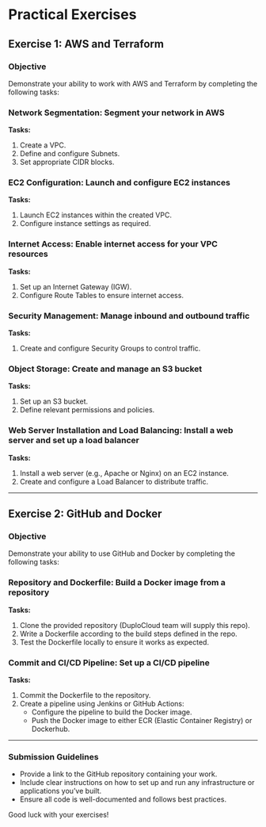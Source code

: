 # Practical Exercises

## Exercise 1: AWS and Terraform

### Objective

Demonstrate your ability to work with AWS and Terraform by completing the following tasks:

### Network Segmentation: Segment your network in AWS

**Tasks:**
1. Create a VPC.
2. Define and configure Subnets.
3. Set appropriate CIDR blocks.

### EC2 Configuration: Launch and configure EC2 instances

**Tasks:**
1. Launch EC2 instances within the created VPC.
2. Configure instance settings as required.

### Internet Access: Enable internet access for your VPC resources

**Tasks:**
1. Set up an Internet Gateway (IGW).
2. Configure Route Tables to ensure internet access.

### Security Management: Manage inbound and outbound traffic

**Tasks:**
1. Create and configure Security Groups to control traffic.

### Object Storage: Create and manage an S3 bucket

**Tasks:**
1. Set up an S3 bucket.
2. Define relevant permissions and policies.

### Web Server Installation and Load Balancing: Install a web server and set up a load balancer

**Tasks:**
1. Install a web server (e.g., Apache or Nginx) on an EC2 instance.
2. Create and configure a Load Balancer to distribute traffic.

---

## Exercise 2: GitHub and Docker

### Objective

Demonstrate your ability to use GitHub and Docker by completing the following tasks:

### Repository and Dockerfile: Build a Docker image from a repository

**Tasks:**
1. Clone the provided repository (DuploCloud team will supply this repo).
2. Write a Dockerfile according to the build steps defined in the repo.
3. Test the Dockerfile locally to ensure it works as expected.

### Commit and CI/CD Pipeline: Set up a CI/CD pipeline

**Tasks:**
1. Commit the Dockerfile to the repository.
2. Create a pipeline using Jenkins or GitHub Actions:
   - Configure the pipeline to build the Docker image.
   - Push the Docker image to either ECR (Elastic Container Registry) or Dockerhub.

---

### Submission Guidelines

- Provide a link to the GitHub repository containing your work.
- Include clear instructions on how to set up and run any infrastructure or applications you’ve built.
- Ensure all code is well-documented and follows best practices.

Good luck with your exercises!
